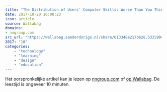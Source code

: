 ```yaml
---
title: "The Distribution of Users’ Computer Skills: Worse Than You Think"
date: 2017-10-20 10:08:23
icon: article
source: Wallabag
domains:
- nngroup.com
src_url: "https://wallabag.sanderdorigo.nl/share/613348e217b628.53359042"
2017: "10"
categories:
    - "technology"
    - "learning"
    - "design"
    - "education"
---
```

Het oorspronkelijke artikel kan je lezen op [nngroup.com](https://www.nngroup.com/articles/computer-skill-levels/) of [op Wallabag](https://wallabag.sanderdorigo.nl/share/613348e217b628.53359042). De leestijd is ongeveer 10 minuten.
